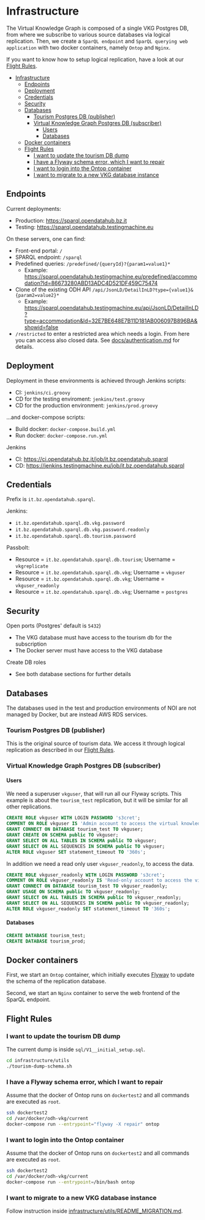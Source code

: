 # Infrastructure

The Virtual Knowledge Graph is composed of a single VKG Postgres DB, from where
we subscribe to various source databases via logical replication. Then, we
create a `SparQL endpoint` and `SparQL querying web application` with two docker
containers, namely `Ontop` and `Nginx`.

If you want to know how to setup logical replication, have a look at our
[Flight Rules].

- [Infrastructure](#infrastructure)
	- [Endpoints](#endpoints)
	- [Deployment](#deployment)
	- [Credentials](#credentials)
	- [Security](#security)
	- [Databases](#databases)
		- [Tourism Postgres DB (publisher)](#tourism-postgres-db-publisher)
		- [Virtual Knowledge Graph Postgres DB (subscriber)](#virtual-knowledge-graph-postgres-db-subscriber)
			- [Users](#users)
			- [Databases](#databases-1)
	- [Docker containers](#docker-containers)
	- [Flight Rules](#flight-rules)
		- [I want to update the tourism DB dump](#i-want-to-update-the-tourism-db-dump)
		- [I have a Flyway schema error, which I want to repair](#i-have-a-flyway-schema-error-which-i-want-to-repair)
		- [I want to login into the Ontop container](#i-want-to-login-into-the-ontop-container)
		- [I want to migrate to a new VKG database instance](#i-want-to-migrate-to-a-new-vkg-database-instance)

## Endpoints

Current deployments:
 * Production: https://sparql.opendatahub.bz.it
 * Testing: https://sparql.opendatahub.testingmachine.eu

On these servers, one can find:
* Front-end portal:  `/`
* SPARQL endpoint: `/sparql`
* Predefined queries: `/predefined/{queryId}?{param1=value1}*`
  * Example: https://sparql.opendatahub.testingmachine.eu/predefined/accommodation?Id=86673280ABD13ADC4D521DF459C75474
* Clone of the existing ODH API `/api/JsonLD/DetailInLD?type={value1}&{param2=value2}*`
  * Example: https://sparql.opendatahub.testingmachine.eu/api/JsonLD/DetailInLD?type=accommodation&Id=32E7BE648E7B11D181AB006097B896BA&showid=false
* `/restricted` to enter a restricted area which needs a login. From here you
  can access also closed data. See [docs/authentication.md](docs/authentication.md)
  for details.

## Deployment

Deployment in these environments is achieved through Jenkins scripts:
- CI: `jenkins/ci.groovy`
- CD for the testing enviroment: `jenkins/test.groovy`
- CD for the production environment: `jenkins/prod.groovy`

...and docker-compose scripts:
- Build docker: `docker-compose.build.yml`
- Run docker: `docker-compose.run.yml`

Jenkins
- CI: https://ci.opendatahub.bz.it/job/it.bz.opendatahub.sparql
- CD: https://jenkins.testingmachine.eu/job/it.bz.opendatahub.sparql

## Credentials

Prefix is `it.bz.opendatahub.sparql`.

Jenkins:
- `it.bz.opendatahub.sparql.db.vkg.password`
- `it.bz.opendatahub.sparql.db.vkg.password.readonly`
- `it.bz.opendatahub.sparql.db.tourism.password`

Passbolt:
- Resource = `it.bz.opendatahub.sparql.db.tourism`; Username = `vkgreplicate`
- Resource = `it.bz.opendatahub.sparql.db.vkg`; Username = `vkguser`
- Resource = `it.bz.opendatahub.sparql.db.vkg`; Username = `vkguser_readonly`
- Resource = `it.bz.opendatahub.sparql.db.vkg`; Username = `postgres`

## Security

Open ports (Postgres' default is `5432`)
- The VKG database must have access to the tourism db for the subscription
- The Docker server must have access to the VKG database

Create DB roles
- See both database sections for further details

## Databases

The databases used in the test and production environments of NOI are not
managed by Docker, but are instead AWS RDS services.

### Tourism Postgres DB (publisher)
This is the original source of tourism data. We access it through logical
replication as described in our [Flight Rules].

### Virtual Knowledge Graph Postgres DB (subscriber)

#### Users

We need a superuser `vkguser`, that will run all our Flyway scripts. This
example is about the `tourism_test` replication, but it will be similar for all
other replications.

```sql
CREATE ROLE vkguser WITH LOGIN PASSWORD 's3cret';
COMMENT ON ROLE vkguser IS 'Admin account to access the virtual knowledge graph';
GRANT CONNECT ON DATABASE tourism_test TO vkguser;
GRANT CREATE ON SCHEMA public TO vkguser;
GRANT SELECT ON ALL TABLES IN SCHEMA public TO vkguser;
GRANT SELECT ON ALL SEQUENCES IN SCHEMA public TO vkguser;
ALTER ROLE vkguser SET statement_timeout TO '360s';
```

In addition we need a read only user `vkguser_readonly`, to access the data.

```sql
CREATE ROLE vkguser_readonly WITH LOGIN PASSWORD 's3cret';
COMMENT ON ROLE vkguser_readonly IS 'Read-only account to access the virtual knowledge graph';
GRANT CONNECT ON DATABASE tourism_test TO vkguser_readonly;
GRANT USAGE ON SCHEMA public TO vkguser_readonly;
GRANT SELECT ON ALL TABLES IN SCHEMA public TO vkguser_readonly;
GRANT SELECT ON ALL SEQUENCES IN SCHEMA public TO vkguser_readonly;
ALTER ROLE vkguser_readonly SET statement_timeout TO '360s';
```

#### Databases

```sql
CREATE DATABASE tourism_test;
CREATE DATABASE tourism_prod;
```

## Docker containers
First, we start an `Ontop` container, which initially executes
[Flyway](https://flywaydb.org) to update the schema of the replication database.

Second, we start an `Nginx` container to serve the web frontend of the SparQL endpoint.

## Flight Rules

### I want to update the tourism DB dump

The current dump is inside `sql/V1__initial_setup.sql`.

```sh
cd infrastructure/utils
./tourism-dump-schema.sh
```

### I have a Flyway schema error, which I want to repair

Assume that the docker of Ontop runs on `dockertest2` and all commands are
executed as `root`.

```sh
ssh dockertest2
cd /var/docker/odh-vkg/current
docker-compose run --entrypoint="flyway -X repair" ontop
```

### I want to login into the Ontop container

Assume that the docker of Ontop runs on `dockertest2` and all commands are
executed as `root`.

```sh
ssh dockertest2
cd /var/docker/odh-vkg/current
docker-compose run --entrypoint=/bin/bash ontop
```

### I want to migrate to a new VKG database instance
Follow instruction inside [infrastructure/utils/README_MIGRATION.md](infrastructure/utils/README_MIGRATION.md).


[Flight Rules]: https://github.com/noi-techpark/documentation/blob/master/README.md#i-want-to-enable-logical-replication-on-an-awsrds-or-regular-postgres-instance
